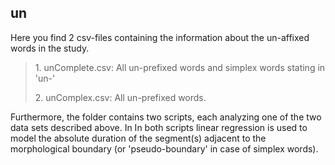 ## un

<p> Here you find 2 csv-files containing the information about the un-affixed words in the study.

><p>1. unComplete.csv: All un-prefixed words and simplex words stating in 'un-'
><p>2. unComplex.csv: All un-prefixed words.

<p> Furthermore, the folder contains two scripts, each analyzing one of the two data sets described above. In
In both scripts linear regression is used to model the absolute duration of the segment(s) adjacent to the
morphological boundary (or 'pseudo-boundary' in case of simplex words).
